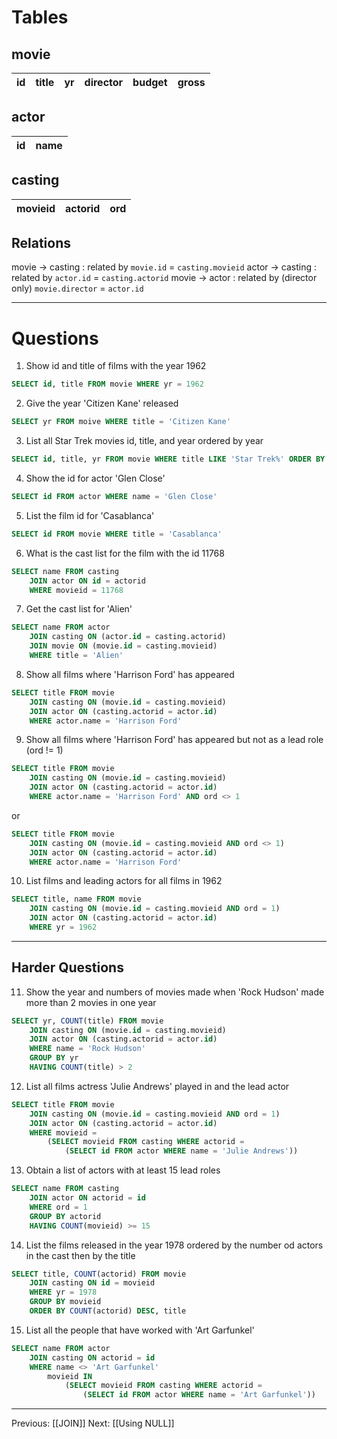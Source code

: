 # Tables
## movie
|id|title|yr|director|budget|gross|
|-|-|-|-|-|-|

## actor
|id|name|
|-|-|

## casting
|movieid|actorid|ord|
|-|-|-|

## Relations
movie -> casting : related by `movie.id` = `casting.movieid`
actor -> casting : related by `actor.id` = `casting.actorid`
movie -> actor : related by (director only) `movie.director` = `actor.id`

---
# Questions
1. Show id and title of films with the year 1962
```sql
SELECT id, title FROM movie WHERE yr = 1962
```
2. Give the year 'Citizen Kane' released
```sql
SELECT yr FROM moive WHERE title = 'Citizen Kane'
```
3. List all Star Trek movies id, title, and year ordered by year
```sql
SELECT id, title, yr FROM movie WHERE title LIKE 'Star Trek%' ORDER BY yr
```
4. Show the id for actor 'Glen Close'
```sql
SELECT id FROM actor WHERE name = 'Glen Close'
```
5. List the film id for 'Casablanca'
```sql
SELECT id FROM movie WHERE title = 'Casablanca'
```
6. What is the cast list for the film with the id 11768
```sql
SELECT name FROM casting
	JOIN actor ON id = actorid
	WHERE movieid = 11768
```
7. Get the cast list for 'Alien'
```sql
SELECT name FROM actor
	JOIN casting ON (actor.id = casting.actorid)
	JOIN movie ON (movie.id = casting.movieid)
	WHERE title = 'Alien'
```
8. Show all films where 'Harrison Ford' has appeared
```sql
SELECT title FROM movie
	JOIN casting ON (movie.id = casting.movieid)
	JOIN actor ON (casting.actorid = actor.id)
	WHERE actor.name = 'Harrison Ford' 
```
9. Show all films where 'Harrison Ford' has appeared but not as a lead role (ord != 1)
```sql
SELECT title FROM movie
	JOIN casting ON (movie.id = casting.movieid)
	JOIN actor ON (casting.actorid = actor.id)
	WHERE actor.name = 'Harrison Ford' AND ord <> 1
```
or
```sql
SELECT title FROM movie
	JOIN casting ON (movie.id = casting.movieid AND ord <> 1)
	JOIN actor ON (casting.actorid = actor.id)
	WHERE actor.name = 'Harrison Ford'
```
10. List films and leading actors for all films in 1962
```sql
SELECT title, name FROM movie
	JOIN casting ON (movie.id = casting.movieid AND ord = 1)
	JOIN actor ON (casting.actorid = actor.id)
	WHERE yr = 1962
```

---
## Harder Questions
11. Show the year and numbers of movies made when 'Rock Hudson' made more than 2 movies in one year
```sql
SELECT yr, COUNT(title) FROM movie
	JOIN casting ON (movie.id = casting.movieid)
	JOIN actor ON (casting.actorid = actor.id)
	WHERE name = 'Rock Hudson'
	GROUP BY yr
	HAVING COUNT(title) > 2 
```
12. List all films actress 'Julie Andrews' played in and the lead actor
```sql
SELECT title FROM movie
	JOIN casting ON (movie.id = casting.movieid AND ord = 1)
	JOIN actor ON (casting.actorid = actor.id)
	WHERE movieid = 
		(SELECT movieid FROM casting WHERE actorid = 
			(SELECT id FROM actor WHERE name = 'Julie Andrews'))
```
13. Obtain a list of actors with at least 15 lead roles
```sql
SELECT name FROM casting
	JOIN actor ON actorid = id
	WHERE ord = 1
	GROUP BY actorid
	HAVING COUNT(movieid) >= 15
```
14. List the films released in the year 1978 ordered by the number od actors in the cast then by the title
```sql
SELECT title, COUNT(actorid) FROM movie
	JOIN casting ON id = movieid
	WHERE yr = 1978
	GROUP BY movieid
	ORDER BY COUNT(actorid) DESC, title
```
15. List all the people that have worked with 'Art Garfunkel'
```sql
SELECT name FROM actor
	JOIN casting ON actorid = id
	WHERE name <> 'Art Garfunkel'
		movieid IN 
			(SELECT movieid FROM casting WHERE actorid = 
				(SELECT id FROM actor WHERE name = 'Art Garfunkel'))
```

---
Previous: [[JOIN]]
Next: [[Using NULL]]

